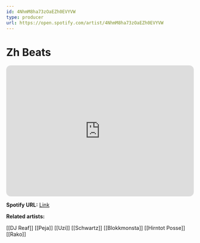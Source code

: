 ```yaml
---
id: 4NhmM8ha73zOaEZh0EVYVW
type: producer
url: https://open.spotify.com/artist/4NhmM8ha73zOaEZh0EVYVW
---
```

# Zh Beats

<iframe style="border-radius:12px" src="https://open.spotify.com/embed/artist/4NhmM8ha73zOaEZh0EVYVW" width="100%" height="352" frameBorder="0" allowfullscreen="" allow="autoplay; clipboard-write; encrypted-media; fullscreen; picture-in-picture" loading="lazy"></iframe>

**Spotify URL:** [Link](https://open.spotify.com/artist/4NhmM8ha73zOaEZh0EVYVW)

**Related artists:**

[[DJ Reaf]]
[[Peja]]
[[Uzi]]
[[Schwartz]]
[[Blokkmonsta]]
[[Hirntot Posse]]
[[Rako]]
